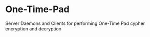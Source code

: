 # One-Time-Pad
Server Daemons and Clients for performing One-Time Pad cypher encryption and decryption

